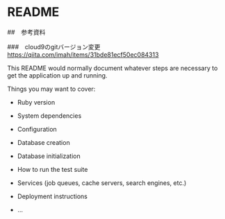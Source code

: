 # README

##　参考資料

###　cloud9のgitバージョン変更
https://qiita.com/imah/items/31bde81ecf50ec084313

This README would normally document whatever steps are necessary to get the
application up and running.

Things you may want to cover:

* Ruby version

* System dependencies

* Configuration

* Database creation

* Database initialization

* How to run the test suite

* Services (job queues, cache servers, search engines, etc.)

* Deployment instructions

* ...

